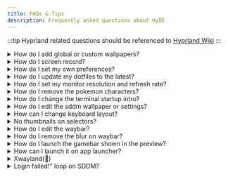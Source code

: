 ```yaml
---
title: FAQs & Tips
description: Frequently asked questions about HyDE
---
```


<link rel="stylesheet" href="/src/styles/tables.css">

:::tip
Hyprland related questions should be referenced to [Hyprland Wiki](https://wiki.hyprland.org)
:::

<details>
<summary id="wallpapers">How do I add global or custom wallpapers?</summary>
<div>

#### Global wallpapers

Global wallpapers will be shown in the selector across all themes.

In your `xdg_config/hyde/config.toml` add this.

```toml
[wallpaper]
custom_paths = [
    "$XDG_PICTURES_DIR",
    "/path/to/pretty/wallpapers",
] # List of paths to search for wallpapers

```

#### Custom wallpapers per theme

##### Option 1: GUI

Using dolphin to select a wallpaper/s for a theme

![image](https://github.com/user-attachments/assets/a72458fc-da94-45e4-8dd4-dba48b910e82)

1. Select image
2. Right Click and hover, "Set As Wallpaper"
3. Choose a destination theme

##### Option 2: CLI

Custom wallpapers are added per theme.

1. Add a wallpaper in`~/.config/hyde/themes/Theme-Name/wallpapers/*`.
2. Then run`hyde-shell reload`

</div>
</details>

<details>
<summary id="screen-record">How do I screen record?</summary>
<div>

You can screen record using the following wayland based recording packages.

`wl-screenrec`

`wf-recorder`

`kooha `

`obs`

</div>
</details>

<details>
<summary id="preferences">How do I set my own preferences?</summary>
<div>

You can set your Hyprland preferences in `xdg_config/hypr/userprefs.conf`. These settings are retained even when updating the repository.

See `Configuring` > `Hyprland` to learn how we structure Hyprland configurations.

</div>
</details>

<details>
<summary id="update-dotfiles">How do I update my dotfiles to the latest?</summary>
<div>

```sh
cd ~/HyDE/Scripts
git pull
./install.sh -r
```

See `Resources` > `Restore Configuration` on how it works

</div>
</details>

<details>
<summary id="monitor-resolution">How do I set my monitor resolution and refresh rate?</summary>
<div>

Read this for details: https://wiki.hyprland.org/Configuring/Monitors/

You can set the monitor resolution and refresh rate in `~/.config/hypr/monitors.conf`

Ex: `monitor = DP-1,2560x1440@144,0x0, 1` >> The @ set's the refresh rate, but note that your monitor may not support all refresh rates.

</div>
</details>

<details>
<summary id="pokemon-terminal">How do I remove the pokemon characters?</summary>
<div>

Uninstall pokego-bin.

</div>
</details>

<details>
<summary id="startup intro">How do I change the terminal startup intro?</summary>
<div>

Edit `~/.config/zsh/user.zsh`

</div>
</details>

<details>
<summary id="sddm-settings">How do I edit the sddm wallpaper or settings?</summary>
<div>

- Change Wallpaper
  You need to manually run the script `~/.config/hypr/sddmwall.sh` on the wallpaper you want for the login screen, you can select the wallpaper from the themes and make sure it is the current swww wallpaper.
- Change SDDM settings
  (colors, background, date format, font) can be configured in `/usr/share/sddm/themes/corners/theme.conf`

if you want to modify the structure then you'll have to modify the qml files in /usr/share/sddm/themes/corners/components

</div>
</details>

<details>
<summary id="keyboard-layout">How can I change keyboard layout?</summary>
<div>

Read this for details: https://wiki.hyprland.org/Configuring/Variables/#input

In HyDE we have the `~/.config/hypr/userprefs.conf` add the configuration in there.

```
input {
  kb_layout = us,de
}
```

Use `SUPER` + `K` to switch between layouts.

</div>
</details>

<details>
<summary id="thumbnails-selectors">No thumbnails on selectors?</summary>
<div>

If your thumbnails are not loading, try to rebuild your wallpaper cache.

`swwwallcache.sh`

</div>
</details>

<details>
<summary id="edit-waybar">How do I edit the waybar?</summary>
<div>

You can create a custom waybar config by adding a custom file to ~/.config/waybar/layouts/<filename>.jsonc.  It will then be selectable in the HyDE menu, or by running the script in the repo `HyDE/Scripts/waybar.py -S`

Refer to the theming documentation in the [Waybar Wiki](https://github.com/Alexays/Waybar/wiki).

</div>
</details>

<details>
<summary id="waybar-blur">How do I remove the blur on waybar?</summary>
<div>

You can remove the blur on waybar by removing blurls = waybar in the themes directory by commenting the line at the end of each `theme.conf` file.
Themes Directory: `~/.config/hypr/themes/`

</div>
</details>

<details>
<summary id="gamebar">How do I launch the gamebar shown in the preview?</summary>
<div>

You'll need steam game or lutris library installed, and then run this:

`~/.config/hypr/scripts/gamelauncher.sh <n>` # where n is style [1-4]

</div>
</details>

<details>
<summary id="app-launcher">How can I launch it on app launcher?</summary>
<div>

Find the .desktop entry using this handy command find /usr/share/applications -name '\*code.desktop' image
You should copy then edit the .desktop entry of each application to `~/.local/share/applications/`
Find the Exec = part then add the flags
image

:::note
📢 Remember, if you're looking to edit or create a .desktop file, it's a good practice to place it in ~/.local/share/applications/ to avoid modifying >system-wide files. This ensures that your changes are user-specific and do not require administrative privileges
:::

Here is the [wiki](https://wiki.archlinux.org/title/Desktop_entries) on how to deal with .desktop entries.

</div>
</details>

<details>
<summary id="xwayland">Xwayland(👹)</summary>
<div>

Please refer to the [Hyprland Wiki](https://wiki.hyprland.org) for the explanation.

[XWayland](https://wiki.hyprland.org/Configuring/XWayland/)
Note that if the application does not support Wayland, HyDE, Hyprland and Wayland itself don't have powers to magically fixed the issue! Do not report this as an issue, try to open questions on the [Discussion panel](https://github.com/HyDE-Project/Hyde-cli) for help.

Known Issues

- Few scaling issues with rofi configs, as they are created based on my ultrawide (21:9) display.
- Random lockscreen crash, refer https://github.com/swaywm/sway/issues/7046
- Waybar launching rofi breaks mouse input (added sleep 0.1 as workaround), refer https://github.com/Alexays/Waybar/issues/1850
- Flatpak QT apps do not follow system theme

</div>
</details>

<details>
<summary id="sddm-login-loop">Login failed!" loop on SDDM?</summary>
<div>

If your user (or login name) contains capitalisation or special characters, you will need to edit your SDDM theme to be able to log in through the SDDM.

To do this, follow these steps:

1. When in the SDDM screen, open a tty with `Ctrl + Alt + F6` (or other F key)
2. Log in as the account with the issue
3. `nano usr/share/sddm/themes/[theme name]/theme.conf`
4. Find parameter `AllowBadUsername` and set it to true
5. Reboot

If you still can't log in after these steps, you can set, on the same file, `AllowEmptyPassword` to true, reboot, log in still writing your password, and after logging in you can set it back to false safely.

Here is a [GitHub Issue](https://github.com/HyDE-Project/HyDE/issues/404) about this behaviour. 

</div>
</details>
